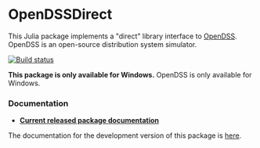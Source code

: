 # OpenDSSDirect

This Julia package implements a "direct" library
interface to [OpenDSS](http://smartgrid.epri.com/SimulationTool.aspx).
OpenDSS is an open-source distribution system simulator.
 
[![Build status](https://ci.appveyor.com/api/projects/status/github/tshort/OpenDSSDirect.jl?svg=true&branch=master)](https://ci.appveyor.com/project/tshort/opendssdirect-jl/branch/master)

**This package is only available for Windows.** OpenDSS is only available for
Windows.

### Documentation

* **[Current released package documentation](https://tshort.github.io/OpenDSSDirect.jl/release/)**

The documentation for the development version of this package is 
[here](https://tshort.github.io/OpenDSSDirect.jl/latest/).
